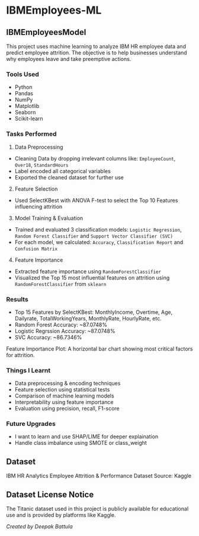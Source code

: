 # IBMEmployees-ML

## IBMEmployeesModel

This project uses machine learning to analyze IBM HR employee data and predict employee attrition. The objective is to help businesses understand why employees leave and take preemptive actions.


### Tools Used

- Python
- Pandas
- NumPy
- Matplotlib
- Seaborn
- Scikit-learn


### Tasks Performed

1. Data Preprocessing
- Cleaning Data by dropping irrelevant columns like: `EmployeeCount`, `Over18`, `StandardHours`
- Label encoded all categorical variables
- Exported the cleaned dataset for further use

2. Feature Selection
- Used SelectKBest with ANOVA F-test to select the Top 10 Features influencing attrition

3. Model Training & Evaluation
- Trained and evaluated 3 classification models: `Logistic Regression`, `Random Forest Classifier` and `Support Vector Classifier (SVC)`
- For each model, we calculated: `Accuracy`, `Classification Report` and `Confusion Matrix`

4. Feature Importance
- Extracted feature importance using `RandomForestClassifier`
- Visualized the Top 15 most influential features on attrition using `RandomForestClassifier` from `sklearn`

### Results

- Top 15 Features by SelectKBest: MonthlyIncome, Overtime, Age, Dailyrate, TotalWorkingYears, MonthlyRate, HourlyRate, etc.
- Random Forest Accuracy: ~87.0748% 
- Logistic Regrssion Accuracy: ~87.0748%
- SVC Accuracy: ~86.7346%

Feature Importance Plot: A horizontal bar chart showing most critical factors for attrition.


### Things I Learnt

- Data preprocessing & encoding techniques
- Feature selection using statistical tests
- Comparison of machine learning models
- Interpretability using feature importance
- Evaluation using precision, recall, F1-score

### Future Upgrades
- I want to learn and use SHAP/LIME for deeper explaination
- Handle class imbalance using SMOTE or class_weight

## Dataset 
IBM HR Analytics Employee Attrition & Performance Dataset
Source: Kaggle


## Dataset License Notice
The Titanic dataset used in this project is publicly available for educational use and is provided by platforms like Kaggle.

*Created by Deepak Battula*